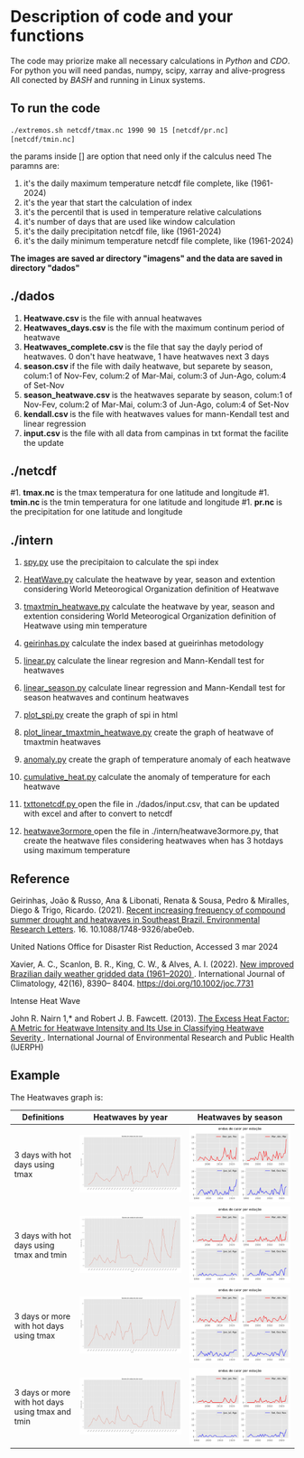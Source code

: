# Description of code and your functions

The code may priorize make all necessary calculations in *Python* and *CDO*.
For python you will need pandas, numpy, scipy, xarray and alive-progress
All conected by *BASH* and running in Linux systems. 

## To run the code

	./extremos.sh netcdf/tmax.nc 1990 90 15 [netcdf/pr.nc] [netcdf/tmin.nc]

the params inside [] are option that need only if the calculus need
The paramns are:

1) it's the daily maximum temperature netcdf file complete, like (1961-2024)
2) it's the year that start the calculation of index
3) it's the percentil that is used in temperature relative calculations
4) it's number of days that are used like window calculation
5) it's the daily precipitation netcdf file, like (1961-2024)
6) it's the daily minimum temperature netcdf file complete, like (1961-2024)

**The images are saved ar directory "imagens" and the data are saved in directory "dados"**

## ./dados
1. <b> Heatwave.csv </b> is the file with annual heatwaves
2. <b> Heatwaves_days.csv </b> is the file with the maximum continum period of heatwave 
3. <b> Heatwaves_complete.csv </b> is the file that say the dayly period of heatwaves. 0 don't have heatwave, 1 have heatwaves next 3 days
4. <b> season.csv </b> if the file with daily heatwave, but separete by season, colum:1 of Nov-Fev, colum:2 of Mar-Mai, colum:3 of Jun-Ago, colum:4 of Set-Nov
5. <b> season_heatwave.csv </b> is the heatwaves separate by season, colum:1 of Nov-Fev, colum:2 of Mar-Mai, colum:3 of Jun-Ago, colum:4 of Set-Nov
6. <b> kendall.csv </b> is the file with heatwaves values for  mann-Kendall test and linear regression
7. <b> input.csv </b> is the file with all data from campinas in txt format the facilite the update

## ./netcdf
#1. <b> tmax.nc </b> is the tmax temperatura for one latitude and longitude
#1. <b> tmin.nc </b> is the tmin temperatura for one latitude and longitude
#1. <b> pr.nc </b> is the precipitation for one latitude and longitude

## ./intern
1. <a href="./intern/spi.py"> spy.py</a> use the precipitaion to calculate the spi index

2. <a href="./intern/HeatWave.py">HeatWave.py</a>  calculate the heatwave by year, season and extention considering World Meteorogical Organization definition of Heatwave
2. <a href="./intern/tmantmin_heatwave.py">tmaxtmin_heatwave.py</a>  calculate the heatwave by year, season and extention considering World Meteorogical Organization definition of Heatwave using min temperature
3. <a href="./intern/geirinhas.py">geirinhas.py</a>  calculate the index based at gueirinhas metodology
4. <a href="./intern/linear.py">linear.py</a> calculate the linear regresion and Mann-Kendall test for heatwaves
5. <a href="./intern/linear_season.py">linear_season.py</a> calculate linear regression and Mann-Kendall test  for season heatwaves and continum heatwaves
6. <a href="./intern/plot_spi.py">plot_spi.py</a> create the graph of spi in html 
6. <a href="./intern/plot_linear_tmaxtmin_heatwave.py">plot_linear_tmaxtmin_heatwave.py</a> create the graph of heatwave of tmaxtmin heatwaves
6. <a href="./intern/anomaly.py">anomaly.py</a> create the graph of temperature anomaly of each heatwave
6. <a href="./intern/cumulative_heat.py">cumulative_heat.py</a> calculate the anomaly of temperature for each heatwave
7. <a href="./intern/txttonetcdf.py"> txttonetcdf.py </a> open the file in ./dados/input.csv, that can be updated with excel and after to convert to netcdf
8. <a href="./intern/heatwave3ormore.py"> heatwave3ormore </a> open the file in ./intern/heatwave3ormore.py, that create the heatwave files considering heatwaves when has 3 hotdays using maximum temperature

## Reference
Geirinhas, João & Russo, Ana & Libonati, Renata & Sousa, Pedro & Miralles, Diego & Trigo, Ricardo. (2021). <a href="https://iopscience.iop.org/article/10.1088/1748-9326/abe0eb">Recent increasing frequency of compound summer drought and heatwaves in Southeast Brazil. Environmental Research Letters</a>. 16. 10.1088/1748-9326/abe0eb. 

<a hef="https://www.undrr.org/understanding-disaster-risk/terminology/hips/mh0047#:~:text=It%20defines%20heatwaves%20as%2C%20%E2%80%9Cperiods,WMO%20and%20WHO%2C%202015)."> United Nations Office for Disaster Rist Reduction</a>, Accessed 3 mar 2024

Xavier, A. C., Scanlon, B. R., King, C. W., & Alves, A. I. (2022). <a href="https://github.com/AlexandreCandidoXavier/BR-DWGD">New improved Brazilian daily weather gridded data (1961–2020) </a>. International Journal of Climatology, 42(16), 8390– 8404. https://doi.org/10.1002/joc.7731

<p>Intense Heat Wave</p>
John R. Nairn 1,* and Robert J. B. Fawcett. (2013). <a href="https://www.researchgate.net/publication/270292252_The_Excess_Heat_Factor_A_Metric_for_Heatwave_Intensity_and_Its_Use_in_Classifying_Heatwave_Severity">The Excess Heat Factor: A Metric for Heatwave Intensity and Its Use in Classifying Heatwave Severity </a>. International Journal of Environmental Research and Public Health (IJERPH)

## Example
The Heatwaves graph is:

| Definitions  | Heatwaves by year| Heatwaves by season|
| ------------- | ------------- |------------- |
| 3 days with hot days using tmax  | ![1](./examples/Heatwave_1.png) | ![1](./examples/season_heatwave_1.png) |
| 3 days with hot days using tmax and tmin | ![2](./examples/Heatwave_2.png)  | ![2](./examples/season_heatwave_2.png)  |
| 3 days or more with hot days using tmax | ![4](./examples/Heatwave_4.png)  | ![4](./examples/season_heatwave_4.png)  |
| 3 days or more with hot days using tmax and tmin| ![5](./examples/Heatwave_5.png)  | ![5](./examples/season_heatwave_5.png)  |



